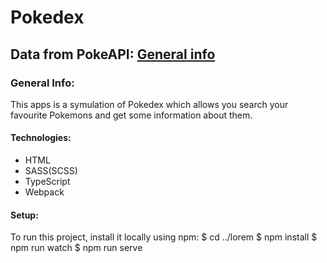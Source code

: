 # Pokedex 

## Data from PokeAPI: [General info](https://pokeapi.co/)

### General Info:
This apps is a symulation of Pokedex which allows you search your favourite Pokemons and get some information about them.


#### Technologies:
* HTML
* SASS(SCSS)
* TypeScript
* Webpack

#### Setup:
To run this project, install it locally using npm:
$ cd ../lorem
$ npm install
$ npm run watch
$ npm run serve
